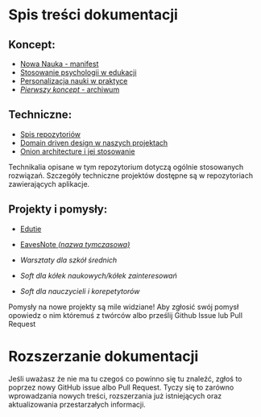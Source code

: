 # Spis treści dokumentacji
## Koncept:
 - [Nowa Nauka - manifest](koncept/NowaNaukaManifest.md)
 - [Stosowanie psychologii w edukacji](koncept/PsychologiaEdukacji.md)
 - [Personalizacja nauki w praktyce](koncept/PersonalizacjaNauki.md)
 - [*Pierwszy koncept* - archiwum](koncept/PierwszyKoncept.md)

## Techniczne:
 - [Spis repozytoriów](techniczne/SpisRepozytoriów.md)
 - [Domain driven design w naszych projektach](techniczne/DomainDrivenHowTo.md)
 - [Onion architecture i jej stosowanie](techniczne/OnionArchitectureHowTo.md)

Technikalia opisane w tym repozytorium dotyczą ogólnie stosowanych rozwiązań. Szczegóły techniczne projektów dostępne są w repozytoriach zawierających aplikacje.

## Projekty i pomysły:
 - [Edutie](projekty/Edutie.md)
 - [EavesNote *(nazwa tymczasowa)*](projekty/EavesNote.md)

 - *Warsztaty dla szkół średnich*
 - *Soft dla kółek naukowych/kółek zainteresowań*
 - *Soft dla nauczycieli i korepetytorów*

Pomysły na nowe projekty są mile widziane! Aby zgłosić swój pomysł opowiedz o nim któremuś z twórców albo prześlij Github Issue lub Pull Request

# Rozszerzanie dokumentacji
Jeśli uważasz że nie ma tu czegoś co powinno się tu znaleźć, zgłoś to poprzez nowy GitHub issue albo Pull Request. Tyczy się to zarówno wprowadzania nowych treści, rozszerzania już istniejących oraz aktualizowania przestarzałych informacji.